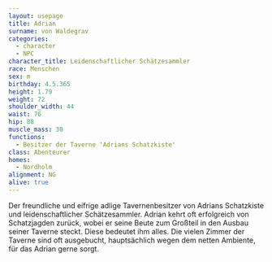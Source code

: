 ```yaml
---
layout: usepage
title: Adrian
surname: von Waldegrav
categories:
  - character
  - NPC
character_title: Leidenschaftlicher Schätzesammler
race: Menschen
sex: m
birthday: 4.5.365
height: 1.79
weight: 72
shoulder_width: 44
waist: 76
hip: 88
muscle_mass: 30
functions:
  - Besitzer der Taverne 'Adrians Schatzkiste'
class: Abenteurer
homes:
  - Nordholm
alignment: NG
alive: true
---
```


Der freundliche und eifrige adlige Tavernenbesitzer von Adrians Schatzkiste und leidenschaftlicher Schätzesammler.
Adrian kehrt oft erfolgreich von Schatzjagden zurück, wobei er seine Beute zum Großteil in den Ausbau seiner Taverne
steckt. Diese bedeutet ihm alles. Die vielen Zimmer der Taverne sind oft ausgebucht, hauptsächlich wegen dem netten
Ambiente, für das Adrian gerne sorgt.